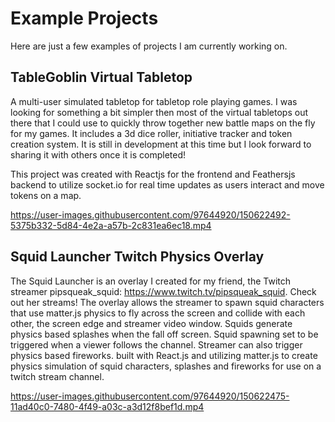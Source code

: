 # Example Projects
Here are just a few examples of projects I am currently working on.

## TableGoblin Virtual Tabletop
A multi-user simulated tabletop for tabletop role playing games. I was looking for something a bit simpler then most of the virtual tabletops out there that I could use to quickly throw together new battle maps on the fly for my games. It includes a 3d dice roller, initiative tracker and token creation system. It is still in development at this time but I look forward to sharing it with others once it is completed!

This project was created with Reactjs for the frontend and Feathersjs backend to utilize socket.io for real time updates as users interact and move tokens on a map.

https://user-images.githubusercontent.com/97644920/150622492-5375b332-5d84-4e2a-a57b-2c831ea6ec18.mp4


## Squid Launcher Twitch Physics Overlay
The Squid Launcher is an overlay I created for my friend, the Twitch streamer pipsqueak_squid: https://www.twitch.tv/pipsqueak_squid. Check out her streams! The overlay allows the streamer to spawn squid characters that use matter.js physics to fly across the screen and collide with each other, the screen edge and streamer video window. Squids generate physics based splashes when the fall off screen. Squid spawning set to be triggered when a viewer follows the channel. Streamer can also trigger physics based fireworks.
built with React.js and utilizing matter.js to create physics simulation of squid characters, splashes and fireworks for use on a twitch stream channel.

https://user-images.githubusercontent.com/97644920/150622475-11ad40c0-7480-4f49-a03c-a3d12f8bef1d.mp4

